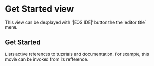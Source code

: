 

# Get Started view

This view can be desplayed with '|EOS IDE|' button the the 'editor title` menu.

## Get Started

Lists active references to tutorials and documentation. For example, this movie can be invoked from its refference.
